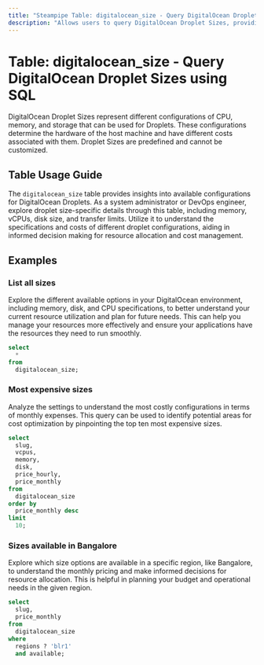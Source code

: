 ```yaml
---
title: "Steampipe Table: digitalocean_size - Query DigitalOcean Droplet Sizes using SQL"
description: "Allows users to query DigitalOcean Droplet Sizes, providing insights into available droplet configurations and their specifications."
---
```


# Table: digitalocean_size - Query DigitalOcean Droplet Sizes using SQL

DigitalOcean Droplet Sizes represent different configurations of CPU, memory, and storage that can be used for Droplets. These configurations determine the hardware of the host machine and have different costs associated with them. Droplet Sizes are predefined and cannot be customized.

## Table Usage Guide

The `digitalocean_size` table provides insights into available configurations for DigitalOcean Droplets. As a system administrator or DevOps engineer, explore droplet size-specific details through this table, including memory, vCPUs, disk size, and transfer limits. Utilize it to understand the specifications and costs of different droplet configurations, aiding in informed decision making for resource allocation and cost management.

## Examples

### List all sizes
Explore the different available options in your DigitalOcean environment, including memory, disk, and CPU specifications, to better understand your current resource utilization and plan for future needs. This can help you manage your resources more effectively and ensure your applications have the resources they need to run smoothly.

```sql
select
  *
from
  digitalocean_size;
```

### Most expensive sizes
Analyze the settings to understand the most costly configurations in terms of monthly expenses. This query can be used to identify potential areas for cost optimization by pinpointing the top ten most expensive sizes.

```sql
select
  slug,
  vcpus,
  memory,
  disk,
  price_hourly,
  price_monthly
from
  digitalocean_size
order by
  price_monthly desc
limit
  10;
```

### Sizes available in Bangalore
Explore which size options are available in a specific region, like Bangalore, to understand the monthly pricing and make informed decisions for resource allocation. This is helpful in planning your budget and operational needs in the given region.

```sql
select
  slug,
  price_monthly
from
  digitalocean_size
where
  regions ? 'blr1'
  and available;
```